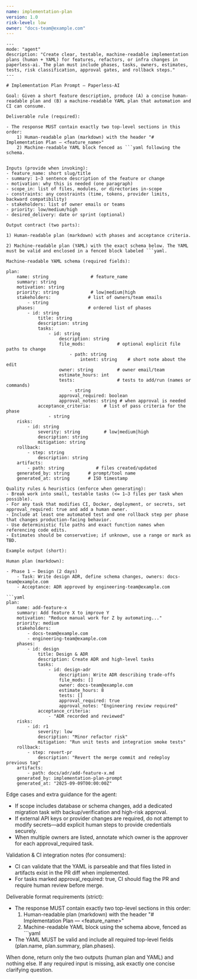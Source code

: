 ```yaml
---
name: implementation-plan
version: 1.0
risk-level: low
owner: "docs-team@example.com"
---
```

```prompt
---
mode: "agent"
description: "Create clear, testable, machine-readable implementation plans (human + YAML) for features, refactors, or infra changes in paperless-ai. The plan must include phases, tasks, owners, estimates, tests, risk classification, approval gates, and rollback steps."
---

# Implementation Plan Prompt — Paperless-AI

Goal: Given a short feature description, produce (A) a concise human-readable plan and (B) a machine-readable YAML plan that automation and CI can consume.

Deliverable rule (required):

- The response MUST contain exactly two top-level sections in this order:
	1) Human-readable plan (markdown) with the header "# Implementation Plan — <feature_name>"
	2) Machine-readable YAML block fenced as ```yaml following the schema.


Inputs (provide when invoking):
- feature_name: short slug/title
- summary: 1–3 sentence description of the feature or change
- motivation: why this is needed (one paragraph)
- scope_in: list of files, modules, or directories in-scope
- constraints: any constraints (time, tokens, provider limits, backward compatibility)
- stakeholders: list of owner emails or teams
- priority: low/medium/high
- desired_delivery: date or sprint (optional)

Output contract (two parts):

1) Human-readable plan (markdown) with phases and acceptance criteria.

2) Machine-readable plan (YAML) with the exact schema below. The YAML must be valid and enclosed in a fenced block labeled ```yaml.

Machine-readable YAML schema (required fields):

plan:
	name: string                # feature_name
	summary: string
	motivation: string
	priority: string            # low|medium|high
	stakeholders:              # list of owners/team emails
		- string
	phases:                    # ordered list of phases
		- id: string
			title: string
			description: string
			tasks:
				- id: string
					description: string
					file_mods:            # optional explicit file paths to change
						- path: string
							intent: string    # short note about the edit
					owner: string         # owner email/team
					estimate_hours: int
					tests:                # tests to add/run (names or commands)
						- string
					approval_required: boolean
					approval_notes: string # when approval is needed
			acceptance_criteria:     # list of pass criteria for the phase
				- string
	risks:
		- id: string
			severity: string         # low|medium|high
			description: string
			mitigation: string
	rollback:
		- step: string
			description: string
	artifacts:
		- path: string            # files created/updated
	generated_by: string       # prompt/tool name
	generated_at: string       # ISO timestamp

Quality rules & heuristics (enforce when generating):
- Break work into small, testable tasks (<= 1–3 files per task when possible).
- For any task that modifies CI, Docker, deployment, or secrets, set approval_required: true and add a human owner.
- Include at least one automated test and one rollback step per phase that changes production-facing behavior.
- Use deterministic file paths and exact function names when referencing code edits.
- Estimates should be conservative; if unknown, use a range or mark as TBD.

Example output (short):

Human plan (markdown):

- Phase 1 — Design (2 days)
	- Task: Write design ADR, define schema changes, owners: docs-team@example.com
	- Acceptance: ADR approved by engineering-team@example.com

```yaml
plan:
	name: add-feature-x
	summary: Add feature X to improve Y
	motivation: "Reduce manual work for Z by automating..."
	priority: medium
	stakeholders:
		- docs-team@example.com
		- engineering-team@example.com
	phases:
		- id: design
			title: Design & ADR
			description: Create ADR and high-level tasks
			tasks:
				- id: design-adr
					description: Write ADR describing trade-offs
					file_mods: []
					owner: docs-team@example.com
					estimate_hours: 8
					tests: []
					approval_required: true
					approval_notes: "Engineering review required"
			acceptance_criteria:
				- "ADR recorded and reviewed"
	risks:
		- id: r1
			severity: low
			description: "Minor refactor risk"
			mitigation: "Run unit tests and integration smoke tests"
	rollback:
		- step: revert-pr
			description: "Revert the merge commit and redeploy previous tag"
	artifacts:
		- path: docs/adr/add-feature-x.md
	generated_by: implementation-plan-prompt
	generated_at: "2025-09-09T00:00:00Z"
```

Edge cases and extra guidance for the agent:
- If scope includes database or schema changes, add a dedicated migration task with backup/verification and high-risk approval.
- If external API keys or provider changes are required, do not attempt to modify secrets—add explicit human steps to provide credentials securely.
- When multiple owners are listed, annotate which owner is the approver for each approval_required task.

Validation & CI integration notes (for consumers):
- CI can validate that the YAML is parseable and that files listed in artifacts exist in the PR diff when implemented.
- For tasks marked approval_required: true, CI should flag the PR and require human review before merge.

Deliverable format requirements (strict):
- The response MUST contain exactly two top-level sections in this order:
	1) Human-readable plan (markdown) with the header "# Implementation Plan — <feature_name>"
	2) Machine-readable YAML block using the schema above, fenced as ```yaml
- The YAML MUST be valid and include all required top-level fields (plan.name, plan.summary, plan.phases).

When done, return only the two outputs (human plan and YAML) and nothing else. If any required input is missing, ask exactly one concise clarifying question.

```
